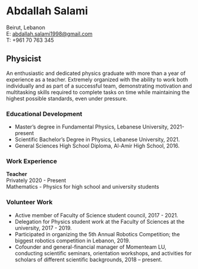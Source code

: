 # Abdallah Salami
 Beirut, Lebanon  
E: abdallah.salami1998@gmail.com  
T: +961 70 763 345

## Physicist
An enthusiastic and dedicated physics graduate with more than a year of experience as a teacher. Extremely organized with the ability to work both individually and as part of a successful team, demonstrating motivation and multitasking skills required to complete tasks on time while maintaining the highest possible standards, even under pressure.

### Educational Development
- Master’s degree in Fundamental Physics, Lebanese University, 2021-present
- Scientific Bachelor’s Degree in Physics, Lebanese University, 2021.
- General Sciences High School Diploma, Al-Amir High School, 2016.

### Work Experience
**Teacher**  
Privately    2020 - Present  
Mathematics - Physics for high school and university students

### Volunteer Work
- Active member of Faculty of Science student council, 2017 - 2021.
- Delegation for Physics student work at the Faculty of Sciences at the university, 2017 - 2019.
- Participated in organizing the 5th Annual Robotics Competition; the biggest robotics competition in Lebanon, 2019.
- Cofounder and general-financial manager of Momenteam LU, conducting scientific seminars, orientation workshops, and activities for scholars of different scientific backgrounds, 2018 – present.
